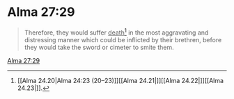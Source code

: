 # Alma 27:29

> Therefore, they would suffer <u>death</u>[^a] in the most aggravating and distressing manner which could be inflicted by their brethren, before they would take the sword or cimeter to smite them.

[Alma 27:29](https://www.churchofjesuschrist.org/study/scriptures/bofm/alma/27?lang=eng&id=p29#p29)


[^a]: [[Alma 24.20|Alma 24:23 (20–23)]][[Alma 24.21|]][[Alma 24.22|]][[Alma 24.23|]].  
